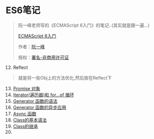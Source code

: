 # ES6笔记

> 阮一峰老师写的《ECMAScript 6入门》的笔记..(其实就是跟一遍...)
>
> [ECMAScript 6入门](http://es6.ruanyifeng.com/)
>
> 作者：[阮一峰](http://www.ruanyifeng.com)
>
> 授权：[署名-非商用许可证](http://creativecommons.org/licenses/by-nc/4.0/)

12. Reflect
> 就是将一些Obj上的方法优化,然后放在Reflect下

13. [Promise 对象](./13.Promise.md)
14. [Iterator(遍历器)和 for...of 循环](./14.Iterator遍历器.md)
15. [Generator 函数的语法](./15.Generator函数的语法.md)
16. [Generator 函数的异步应用](./16.Generator函数的异步应用.md)
17. [Async 函数](./17.Async函数.md)
18. [Class的基本语法](./18.Class的基本语法.md)
19. [Class的继承](./19.Class的继承.md)
20. ​

